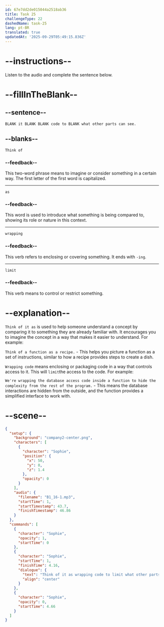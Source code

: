 ```yaml
---
id: 67e7dd2de015044a2518ab36
title: Task 25
challengeType: 22
dashedName: task-25
lang: pt-BR
translated: true
updatedAt: '2025-09-29T05:49:15.836Z'
---
```


<!-- (Audio) Sophie: Think of it as wrapping code to limit what other parts can see. -->

# --instructions--

Listen to the audio and complete the sentence below.

# --fillInTheBlank--

## --sentence--

`BLANK it BLANK BLANK code to BLANK what other parts can see.`

## --blanks--

`Think of`

### --feedback--

This two-word phrase means to imagine or consider something in a certain way. The first letter of the first word is capitalized.

---

`as`

### --feedback--

This word is used to introduce what something is being compared to, showing its role or nature in this context.

---

`wrapping`

### --feedback--

This verb refers to enclosing or covering something. It ends with `-ing`.

---

`limit`

### --feedback--

This verb means to control or restrict something.

# --explanation--

`Think of it as` is used to help someone understand a concept by comparing it to something they are already familiar with. It encourages you to imagine the concept in a way that makes it easier to understand. For example:

`Think of a function as a recipe.` - This helps you picture a function as a set of instructions, similar to how a recipe provides steps to create a dish.

`Wrapping code` means enclosing or packaging code in a way that controls access to it. This will `limit`the access to the code. For example:

`We're wrapping the database access code inside a function to hide the complexity from the rest of the program.` - This means the database interactions are hidden from the outside, and the function provides a simplified interface to work with.

# --scene--

```json
{
  "setup": {
    "background": "company2-center.png",
    "characters": [
      {
        "character": "Sophie",
        "position": {
          "x": 50,
          "y": 0,
          "z": 1.4
        },
        "opacity": 0
      }
    ],
    "audio": {
      "filename": "B1_16-1.mp3",
      "startTime": 1,
      "startTimestamp": 43.7,
      "finishTimestamp": 46.86
    }
  },
  "commands": [
    {
      "character": "Sophie",
      "opacity": 1,
      "startTime": 0
    },
    {
      "character": "Sophie",
      "startTime": 1,
      "finishTime": 4.16,
      "dialogue": {
        "text": "Think of it as wrapping code to limit what other parts can see.",
        "align": "center"
      }
    },
    {
      "character": "Sophie",
      "opacity": 0,
      "startTime": 4.66
    }
  ]
}
```
